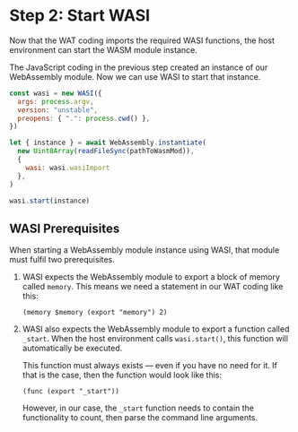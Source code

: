 # Step 2: Start WASI

Now that the WAT coding imports the required WASI functions, the host environment can start the WASM module instance.

The JavaScript coding in the previous step created an instance of our WebAssembly module.
Now we can use WASI to start that instance.

```javascript
const wasi = new WASI({
  args: process.argv,
  version: "unstable",
  preopens: { ".": process.cwd() },
})

let { instance } = await WebAssembly.instantiate(
  new Uint8Array(readFileSync(pathToWasmMod)),
  {
    wasi: wasi.wasiImport
  },
)

wasi.start(instance)
```

## WASI Prerequisites

When starting a WebAssembly module instance using WASI, that module must fulfil two prerequisites.

1. WASI expects the WebAssembly module to export a block of memory called `memory`.
   This means we need a statement in our WAT coding like this:

   ```wat
   (memory $memory (export "memory") 2)
   ```

1. WASI also expects the WebAssembly module to export a function called `_start`.  When the host environment calls `wasi.start()`, this function will automatically be executed.

   This function must always exists &mdash; even if you have no need for it.
   If that is the case, then the function would look like this:

   ```wat
   (func (export "_start"))
   ```

   However, in our case, the `_start` function needs to contain the functionality to count, then parse the command line arguments.

